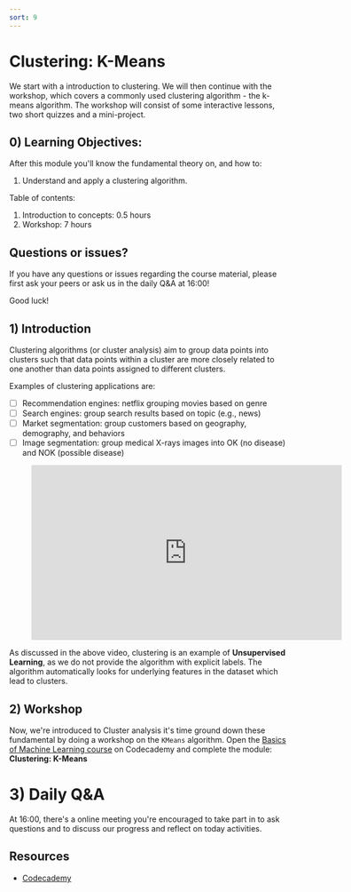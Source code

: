 ```yaml
---
sort: 9
---
```


# Clustering: K-Means

We start with a introduction to clustering. We will then continue with the workshop, which covers a commonly used clustering algorithm - the k-means algorithm. The workshop will consist of some interactive lessons, two short quizzes and a mini-project.

## 0) Learning Objectives:
After this module you'll know the fundamental theory on, and how to:
1. Understand and apply a clustering algorithm.

Table of contents:
1. Introduction to concepts: 0.5 hours
2. Workshop: 7 hours


## Questions or issues?
If you have any questions or issues regarding the course material, please first ask your peers or ask us in the daily Q&A at 16:00!

Good luck!


## 1) Introduction
Clustering algorithms (or cluster analysis) aim to group data points into
clusters such that data points within a cluster are more closely related
to one another than data points assigned to different clusters.

Examples of clustering applications are:
- [ ] Recommendation engines: netflix grouping movies based on genre
- [ ] Search engines: group search results based on topic (e.g., news)
- [ ] Market segmentation: group customers based on geography, demography, and behaviors
- [ ] Image segmentation: group medical X-rays images into OK (no disease) and NOK (possible disease)

<!-- blank line -->
<figure class="video_container">
<iframe width="560" height="315" src="https://www.youtube.com/embed/IUn8k5zSI6g" title="YouTube video player" frameborder="0" allow="accelerometer; autoplay; clipboard-write; encrypted-media; gyroscope; picture-in-picture" allowfullscreen></iframe>
</figure>
<!-- blank line -->

As discussed in the above video, clustering is an example of **Unsupervised Learning**, as we do not provide the
algorithm with explicit labels. The algorithm automatically looks for underlying
features in the dataset which lead to clusters.


## 2) Workshop
Now, we're introduced to Cluster analysis it's time ground down these fundamental by doing a workshop on the ```KMeans``` algorithm. Open the [Basics of Machine Learning course](https://www.codecademy.com/learn/machine-learning) on Codecademy and complete the module: **Clustering: K-Means**


# 3)  Daily Q&A
At 16:00, there's a online meeting you're encouraged to take part in to ask questions and to discuss our progress and reflect on today activities.

## Resources
- [Codecademy](https://www.codecademy.com/learn/machine-learning)
